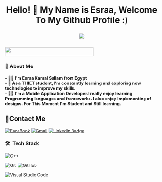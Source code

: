 <h1 align="center">Hello! 👋 <!-- <img src="https://raw.githubusercontent.com/MartinHeinz/MartinHeinz/master/wave.gif" width="25px"> -->
  My Name is Esraa, Welcome To My Github Profile :)
<p align="center">
  <img src="https://readme-typing-svg.demolab.com/?lines=+{وَ+قُلْ+رَبِّ+زِدْنِي+عِلْماً}+قال+تعالى" style="color:black" />
</p>
</h1>


<img align="center" src="https://github.com/Govindv7555/Govindv7555/blob/main/49e76e0596857673c5c80c85b84394c1.gif" width= 76% height=30px>

<br/>





<h3>🚀 About Me</h3>

<h4> - 👨‍💻  I'm Esraa Kamal Sallam from Egypt 
  <br/>
     - 🏢   As a THIET student, I'm constantly learning and exploring new technologies to improve my skills.
  <br/>
     - 👨‍💻 I'm a Mobile Application Developer.I really enjoy learning Programming languages and frameworks.  I also enjoy Implementing of designs. For This Moment I'm Student and Still learning. </h4>




## 🔗Contact Me
[![FaceBook](https://img.shields.io/badge/FaceBook-385490?style=for-the-badge&logo=FaceBook&logoColor=white)]([https://www.facebook.com/esraa.kamal.5602/](https://www.facebook.com/esraa.kamal.5602/))
[![Gmail](https://img.shields.io/badge/-Gmail-c14438?style=flat-square&logo=Gmail&logoColor=white&link=mailto:engesoo2@gmail.com)](mailto:engesoo2@gmail.com)
[![Linkedin Badge](https://img.shields.io/badge/-LinkedIn-blue?style=flat-square&logo=Linkedin&logoColor=white&link=https://www.linkedin.com/in/esraa-sallam-b43b88240)](https://www.linkedin.com/in/esraa-sallam-b43b88240)



<!-- ### 🔗 Links
[![FaceBook](https://img.shields.io/badge/FaceBook-385490?style=for-the-badge&logo=FaceBook&logoColor=white)](https://www.facebook.com/esraa.kamal.5602/)
[![linkedin](https://img.shields.io/badge/linkedin-0a66c2?style=for-the-badge&logo=linkedin&logoColor=white)](https://www.linkedin.com/in/esraa-sallam-b43b88240)
<a href="mailto:engesoo2@gmail.com"><img  src="https://img.shields.io/badge/Gmail-D14836?style=for-the-badge&logo=gmail&logoColor=white"></a> -->



<!-- ### Stats
[![Top Langs](https://github-readme-stats.vercel.app/api/top-langs/?username=AmrSayed74&layout=compact)](https://github.com/anuraghazra/github-readme-stats)
---
<br/>
-->

### 🛠 &nbsp;Tech Stack

![C++](https://img.shields.io/badge/-C++-05122A?style=flat&logo=CPlusPlus&logoColor=563D7C)&nbsp;


![Git](https://img.shields.io/badge/-Git-05122A?style=flat&logo=git)&nbsp;
![GitHub](https://img.shields.io/badge/-GitHub-05122A?style=flat&logo=github)&nbsp;


![Visual Studio Code](https://img.shields.io/badge/-Visual%20Studio%20Code-05122A?style=flat&logo=visual-studio-code&logoColor=007ACC)&nbsp;




